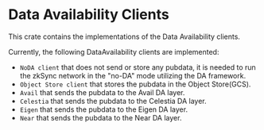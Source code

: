 # Data Availability Clients

This crate contains the implementations of the Data Availability clients.

Currently, the following DataAvailability clients are implemented:

- `NoDA client` that does not send or store any pubdata, it is needed to run the zkSync network in the "no-DA" mode
  utilizing the DA framework.
- `Object Store client` that stores the pubdata in the Object Store(GCS).
- `Avail` that sends the pubdata to the Avail DA layer.
- `Celestia` that sends the pubdata to the Celestia DA layer.
- `Eigen` that sends the pubdata to the Eigen DA layer.
- `Near` that sends the pubdata to the Near DA layer.
